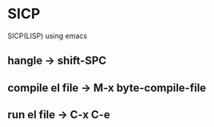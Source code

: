 # SICP
SICP(LISP) using emacs


## hangle -> shift-SPC


## compile el file -> M-x byte-compile-file


## run el file -> C-x C-e


